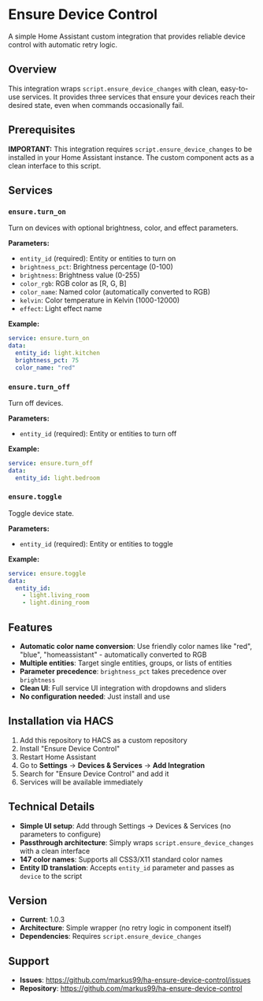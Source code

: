 # Ensure Device Control

A simple Home Assistant custom integration that provides reliable device control with automatic retry logic.

## Overview

This integration wraps `script.ensure_device_changes` with clean, easy-to-use services. It provides three services that ensure your devices reach their desired state, even when commands occasionally fail.

## Prerequisites

**IMPORTANT:** This integration requires `script.ensure_device_changes` to be installed in your Home Assistant instance. The custom component acts as a clean interface to this script.

## Services

### `ensure.turn_on`

Turn on devices with optional brightness, color, and effect parameters.

**Parameters:**
- `entity_id` (required): Entity or entities to turn on
- `brightness_pct`: Brightness percentage (0-100)
- `brightness`: Brightness value (0-255)
- `color_rgb`: RGB color as [R, G, B]
- `color_name`: Named color (automatically converted to RGB)
- `kelvin`: Color temperature in Kelvin (1000-12000)
- `effect`: Light effect name

**Example:**
```yaml
service: ensure.turn_on
data:
  entity_id: light.kitchen
  brightness_pct: 75
  color_name: "red"
```

### `ensure.turn_off`

Turn off devices.

**Parameters:**
- `entity_id` (required): Entity or entities to turn off

**Example:**
```yaml
service: ensure.turn_off
data:
  entity_id: light.bedroom
```

### `ensure.toggle`

Toggle device state.

**Parameters:**
- `entity_id` (required): Entity or entities to toggle

**Example:**
```yaml
service: ensure.toggle
data:
  entity_id:
    - light.living_room
    - light.dining_room
```

## Features

- **Automatic color name conversion**: Use friendly color names like "red", "blue", "homeassistant" - automatically converted to RGB
- **Multiple entities**: Target single entities, groups, or lists of entities
- **Parameter precedence**: `brightness_pct` takes precedence over `brightness`
- **Clean UI**: Full service UI integration with dropdowns and sliders
- **No configuration needed**: Just install and use

## Installation via HACS

1. Add this repository to HACS as a custom repository
2. Install "Ensure Device Control"
3. Restart Home Assistant
4. Go to **Settings** → **Devices & Services** → **Add Integration**
5. Search for "Ensure Device Control" and add it
6. Services will be available immediately

## Technical Details

- **Simple UI setup**: Add through Settings → Devices & Services (no parameters to configure)
- **Passthrough architecture**: Simply wraps `script.ensure_device_changes` with a clean interface
- **147 color names**: Supports all CSS3/X11 standard color names
- **Entity ID translation**: Accepts `entity_id` parameter and passes as `device` to the script

## Version

- **Current**: 1.0.3
- **Architecture**: Simple wrapper (no retry logic in component itself)
- **Dependencies**: Requires `script.ensure_device_changes`

## Support

- **Issues**: https://github.com/markus99/ha-ensure-device-control/issues
- **Repository**: https://github.com/markus99/ha-ensure-device-control

